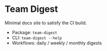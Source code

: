 ﻿# Team Digest

Minimal docs site to satisfy the CI build.

- Package: `team-digest`
- CLI: `team-digest --help`
- Workflows: daily / weekly / monthly digests
